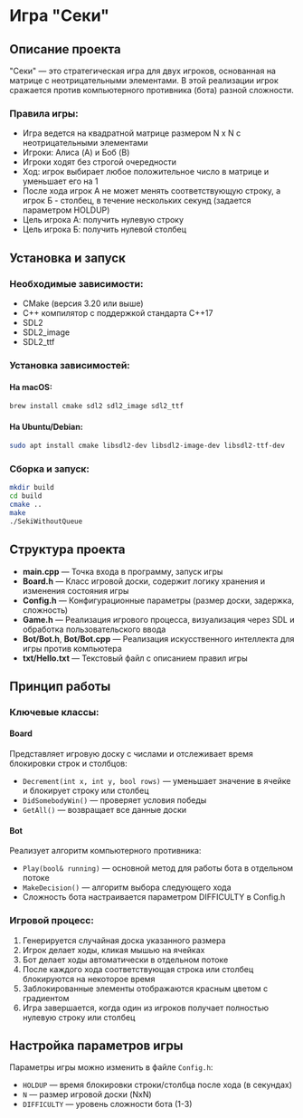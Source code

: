 # Игра "Секи"

## Описание проекта

"Секи" — это стратегическая игра для двух игроков, основанная на матрице с неотрицательными элементами. В этой реализации игрок сражается против компьютерного противника (бота) разной сложности.

### Правила игры:

* Игра ведется на квадратной матрице размером N x N с неотрицательными элементами
* Игроки: Алиса (A) и Боб (B)
* Игроки ходят без строгой очередности
* Ход: игрок выбирает любое положительное число в матрице и уменьшает его на 1
* После хода игрок А не может менять соответствующую строку, а игрок Б - столбец, в течение нескольких секунд (задается параметром HOLDUP)
* Цель игрока А: получить нулевую строку
* Цель игрока Б: получить нулевой столбец

## Установка и запуск

### Необходимые зависимости:
- CMake (версия 3.20 или выше)
- C++ компилятор с поддержкой стандарта C++17
- SDL2
- SDL2_image
- SDL2_ttf

### Установка зависимостей:

#### На macOS:
```bash
brew install cmake sdl2 sdl2_image sdl2_ttf
```

#### На Ubuntu/Debian:
```bash
sudo apt install cmake libsdl2-dev libsdl2-image-dev libsdl2-ttf-dev
```

### Сборка и запуск:

```bash
mkdir build
cd build
cmake ..
make
./SekiWithoutQueue
```

## Структура проекта

- **main.cpp** — Точка входа в программу, запуск игры
- **Board.h** — Класс игровой доски, содержит логику хранения и изменения состояния игры
- **Config.h** — Конфигурационные параметры (размер доски, задержка, сложность)
- **Game.h** — Реализация игрового процесса, визуализация через SDL и обработка пользовательского ввода
- **Bot/Bot.h**, **Bot/Bot.cpp** — Реализация искусственного интеллекта для игры против компьютера
- **txt/Hello.txt** — Текстовый файл с описанием правил игры

## Принцип работы

### Ключевые классы:

#### Board
Представляет игровую доску с числами и отслеживает время блокировки строк и столбцов:
- `Decrement(int x, int y, bool rows)` — уменьшает значение в ячейке и блокирует строку или столбец
- `DidSomebodyWin()` — проверяет условия победы
- `GetAll()` — возвращает все данные доски

#### Bot
Реализует алгоритм компьютерного противника:
- `Play(bool& running)` — основной метод для работы бота в отдельном потоке
- `MakeDecision()` — алгоритм выбора следующего хода
- Сложность бота настраивается параметром DIFFICULTY в Config.h

### Игровой процесс:
1. Генерируется случайная доска указанного размера
2. Игрок делает ходы, кликая мышью на ячейках
3. Бот делает ходы автоматически в отдельном потоке
4. После каждого хода соответствующая строка или столбец блокируются на некоторое время
5. Заблокированные элементы отображаются красным цветом с градиентом
6. Игра завершается, когда один из игроков получает полностью нулевую строку или столбец

## Настройка параметров игры

Параметры игры можно изменить в файле `Config.h`:
- `HOLDUP` — время блокировки строки/столбца после хода (в секундах)
- `N` — размер игровой доски (NxN)
- `DIFFICULTY` — уровень сложности бота (1-3)